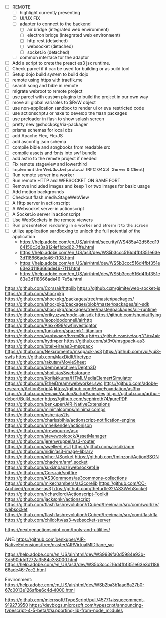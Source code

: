 - [ ] REMOTE
  - [ ] highlight currently presenting
  - [ ] UI/UX FIX
  - [ ] adapter to connect to the backend
    - [ ] air bridge (integrated web environment)
    - [ ] electron bridge (integrated web environment)
    - [ ] http rest (detached)
    - [ ] websocket (detached)
    - [ ] socket.io (detached)
  - [ ] common interface for the adaptor
- [ ] Add a script to crete the preact es3 jsx runtime.
- [ ] Check parcel if it can be used for building or as build tool
- [ ] Setup dojo build system to build dojo
- [ ] remote using https with traefik.me
- [ ] search song and bible in remote
- [ ] migrate webroot to remote project
- [ ] use parcel with custom plugins to build the project in our own way
- [ ] move all global variables to $RvW object
- [ ] use non-application sandbox to render ui or eval restricted code
- [ ] use actionscript3 or haxe to develop the flash packages
- [ ] use preloader in flash to show splash screen
- [ ] pretty new @shockpkg/ria-packager
- [ ] prisma schemas for local dbs
- [ ] add Apache Flex, FlexJS
- [ ] add asconfig json schema
- [ ] compile bible and songbooks from readable src
- [ ] compile assets and fonts into swf bundle
- [ ] add astro to the remote project if needed
- [ ] Fix remote stageview and lowerthird
- [ ] Implement the WebSocket protocol (RFC 6455) [Server & Client]
- [ ] Run remote server in a worker 
- [ ] Run remote HTTP and WEBSOCKET ON SAME PORT
- [ ] Remove included images and keep 1 or two images for basic usage
- [ ] Add motion backgrounds
- [ ] Checkout flash.media.StageWebView
- [ ] A Http server in actionscript
- [ ] A Websocket server in actionscript
- [ ] A Socket.io server in actionscript
- [ ] Use WebSockets in the remote viewers
- [ ] Run presentation rendering in a worker and stream it to the screen
- [ ] utilize application sandboxing to unlock the full potential of the application
  - https://help.adobe.com/en_US/air/html/security/WS485a42d56cd1964150c3d3a8124ef1cbd62-7ffe.html
  - https://help.adobe.com/en_US/as3/dev/WS5b3ccc516d4fbf351e63e3d118666ade46-7f08.html
  - https://help.adobe.com/en_US/air/html/dev/WS5b3ccc516d4fbf351e63e3d118666ade46-7f11.html
  - https://help.adobe.com/en_US/air/html/dev/WS5b3ccc516d4fbf351e63e3d118666ade46-7e5a.html

https://github.com/Corsaair/httplib
https://github.com/gimite/web-socket-js
https://github.com/shockpkg
https://github.com/shockpkg/packages/tree/master/packages/
https://github.com/shockpkg/packages/blob/master/packages/air-sdk
https://github.com/shockpkg/packages/tree/master/packages/air-runtime
https://github.com/erikyuzwa/node-air-sdk
https://github.com/shunia/flying
https://github.com/leopoldodonnell/airhttp
https://github.com/Alexx999/swfinvestigator
https://github.com/funkatron/spazmk1-titanium
https://github.com/yaniswang/hostsPlus
https://github.com/ydoug33/ts4air
https://github.com/hydroper
https://github.com/st3v0/msgpack-as3
https://github.com/loteixeira/as3-msgpack
https://github.com/Nekuromento/msgpack-as3
https://github.com/yui/yui3-swfs
https://github.com/MaxDidIt/firetype
https://github.com/rakuten/MovieSheet
https://github.com/deminearchiver/Depth3D
https://github.com/shoito/as3webstorage
https://github.com/Korilakkuma/HTMLMediaElementSimulator
https://github.com/EtherDream/webworker.swc
https://github.com/adobe-research/ActionScript4
https://github.com/HaxeFoundation/as3hx
https://github.com/renaun/ActionScriptExamples
https://github.com/arthur-debert/BulkLoader
https://github.com/sephiroth74/purePDF
https://github.com/benkuper/AIR-NativeExtensions
https://github.com/minimalcomps/minimalcomps
https://github.com/nshen/as2ts
https://github.com/charlesbihis/actionscript-notification-engine
https://github.com/mherkender/actionjson
https://github.com/drewbourne/asx
https://github.com/stevewoolcock/AssetManager
https://github.com/jeremyruppel/as3-router
https://github.com/swellee/LeUI
https://github.com/airsdk/apm
https://github.com/nidin/as3-image-library
https://github.com/nihen/JSocket
https://github.com/fminzoni/ActionBSON
https://github.com/chadrem/amf_socket
https://github.com/suxianbaozi/websocket4ie
https://github.com/Corsaair/spitfire
https://github.com/AS3Commons/as3commons-collections
https://github.com/mikechambers/as3corelib
https://github.com/CC-Archived/promise-as3
https://github.com/theturtle32/AS3WebSocket
https://github.com/richardlord/Actionscript-Toolkit
https://github.com/jacksonkr/actionscript
https://github.com/flashflashrevolution/rCubed/tree/main/src/com/worlize/websocket
https://github.com/flashflashrevolution/rCubed/tree/main/src/com/flashfla
https://github.com/childoftv/as3-websocket-server

https://nextgenactionscript.com/tools-and-utilities/

ANE:
https://github.com/benkuper/AIR-NativeExtensions/tree/master/AIRVirtualMIDI/ane_src

https://help.adobe.com/en_US/air/html/dev/WS9936fa0d5984e93b-3d590ddd1272a3584c3-8000.html
https://help.adobe.com/en_US/as3/dev/WS5b3ccc516d4fbf351e63e3d118666ade46-7ec2.html

Environment: https://help.adobe.com/en_US/air/html/dev/WSb2ba3b1aad8a27b0-67c0013e126afbe6c4d-8000.html

https://github.com/microsoft/TypeScript/pull/45771#issuecomment-919273950
https://devblogs.microsoft.com/typescript/announcing-typescript-4-5-beta/#supporting-lib-from-node_modules